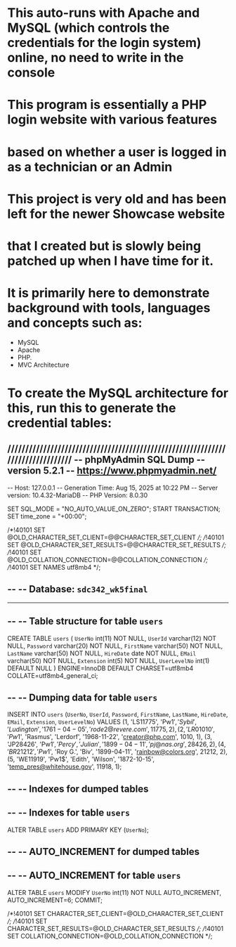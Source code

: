 # This auto-runs with Apache and MySQL (which controls the credentials for the login system) online, no need to write in the console

# This program is essentially a PHP login website with various features
# based on whether a user is logged in as a technician or an Admin

# This project is very old and has been left for the newer Showcase website
# that I created but is slowly being patched up when I have time for it. 
# It is primarily here to demonstrate background with tools, languages and concepts such as:
- MySQL
- Apache
- PHP.
- MVC Architecture

# To create the MySQL architecture for this, run this to generate the credential tables:
///////////////////////////////////////////////////////////////////////////////
-- phpMyAdmin SQL Dump
-- version 5.2.1
-- https://www.phpmyadmin.net/
--
-- Host: 127.0.0.1
-- Generation Time: Aug 15, 2025 at 10:22 PM
-- Server version: 10.4.32-MariaDB
-- PHP Version: 8.0.30

SET SQL_MODE = "NO_AUTO_VALUE_ON_ZERO";
START TRANSACTION;
SET time_zone = "+00:00";


/*!40101 SET @OLD_CHARACTER_SET_CLIENT=@@CHARACTER_SET_CLIENT */;
/*!40101 SET @OLD_CHARACTER_SET_RESULTS=@@CHARACTER_SET_RESULTS */;
/*!40101 SET @OLD_COLLATION_CONNECTION=@@COLLATION_CONNECTION */;
/*!40101 SET NAMES utf8mb4 */;

--
-- Database: `sdc342_wk5final`
--

-- --------------------------------------------------------

--
-- Table structure for table `users`
--

CREATE TABLE `users` (
  `UserNo` int(11) NOT NULL,
  `UserId` varchar(12) NOT NULL,
  `Password` varchar(20) NOT NULL,
  `FirstName` varchar(50) NOT NULL,
  `LastName` varchar(50) NOT NULL,
  `HireDate` date NOT NULL,
  `EMail` varchar(50) NOT NULL,
  `Extension` int(5) NOT NULL,
  `UserLevelNo` int(1) DEFAULT NULL
) ENGINE=InnoDB DEFAULT CHARSET=utf8mb4 COLLATE=utf8mb4_general_ci;

--
-- Dumping data for table `users`
--

INSERT INTO `users` (`UserNo`, `UserId`, `Password`, `FirstName`, `LastName`, `HireDate`, `EMail`, `Extension`, `UserLevelNo`) VALUES
(1, 'LS11775', 'Pw1$', 'Sybil', 'Ludington', '1761-04-05', 'rode2@revere.com', 11775, 2),
(2, 'LR01010', 'Pw1$', 'Rasmus', 'Lerdorf', '1968-11-22', 'creator@php.com', 1010, 1),
(3, 'JP28426', 'Pw1$', 'Percy', 'Julian', '1899-04-11', 'pj@nas.org', 28426, 2),
(4, 'BR21212', 'Pw1$', 'Roy G.', 'Biv', '1899-04-11', 'rainbow@colors.org', 21212, 2),
(5, 'WE11919', 'Pw1$', 'Edith', 'Wilson', '1872-10-15', 'temp_pres@whitehouse.gov', 11918, 1);

--
-- Indexes for dumped tables
--

--
-- Indexes for table `users`
--
ALTER TABLE `users`
  ADD PRIMARY KEY (`UserNo`);

--
-- AUTO_INCREMENT for dumped tables
--

--
-- AUTO_INCREMENT for table `users`
--
ALTER TABLE `users`
  MODIFY `UserNo` int(11) NOT NULL AUTO_INCREMENT, AUTO_INCREMENT=6;
COMMIT;

/*!40101 SET CHARACTER_SET_CLIENT=@OLD_CHARACTER_SET_CLIENT */;
/*!40101 SET CHARACTER_SET_RESULTS=@OLD_CHARACTER_SET_RESULTS */;
/*!40101 SET COLLATION_CONNECTION=@OLD_COLLATION_CONNECTION */;
